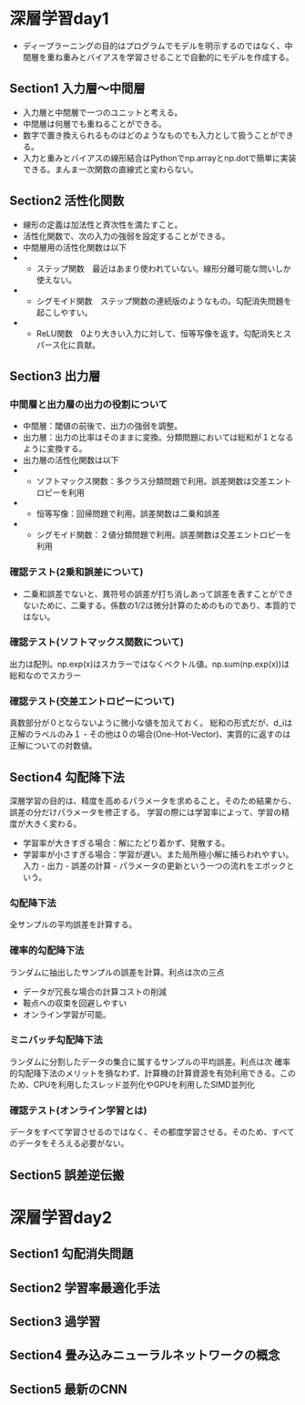 # 深層学習day1
- ディープラーニングの目的はプログラムでモデルを明示するのではなく、中間層を重ね重みとバイアスを学習させることで自動的にモデルを作成する。
## Section1 入力層～中間層
- 入力層と中間層で一つのユニットと考える。
- 中間層は何層でも重ねることができる。
- 数字で置き換えられるものはどのようなものでも入力として扱うことができる。
- 入力と重みとバイアスの線形結合はPythonでnp.arrayとnp.dotで簡単に実装できる。まんま一次関数の直線式と変わらない。
## Section2 活性化関数
- 線形の定義は加法性と斉次性を満たすこと。
- 活性化関数で、次の入力の強弱を設定することができる。
- 中間層用の活性化関数は以下
- - ステップ関数　最近はあまり使われていない。線形分離可能な問いしか使えない。
- - シグモイド関数　ステップ関数の連続版のようなもの。勾配消失問題を起こしやすい。
- - ReLU関数　0より大きい入力に対して、恒等写像を返す。勾配消失とスパース化に貢献。

## Section3 出力層
### 中間層と出力層の出力の役割について
- 中間層：閾値の前後で、出力の強弱を調整。
- 出力層：出力の比率はそのままに変換。分類問題においては総和が１となるように変換する。
- 出力層の活性化関数は以下
- - ソフトマックス関数：多クラス分類問題で利用。誤差関数は交差エントロピーを利用
- - 恒等写像：回帰問題で利用。誤差関数は二乗和誤差
- - シグモイド関数：２値分類問題で利用。誤差関数は交差エントロピーを利用
### 確認テスト(2乗和誤差について)
- 二乗和誤差でないと、異符号の誤差が打ち消しあって誤差を表すことができないために、二乗する。係数の1/2は微分計算のためのものであり、本質的ではない。
### 確認テスト(ソフトマックス関数について)
出力は配列。np.exp(x)はスカラーではなくベクトル値。np.sum(np.exp(x))は総和なのでスカラー
### 確認テスト(交差エントロピーについて)
真数部分が０とならないように微小な値を加えておく。
総和の形式だが、d_iは正解のラベルのみ１・その他は０の場合(One-Hot-Vector)、実質的に返すのは正解についての対数値。
## Section4 勾配降下法
深層学習の目的は、精度を高めるパラメータを求めること。そのため結果から、誤差の分だけパラメータを修正する。
学習の際には学習率によって、学習の精度が大きく変わる。
- 学習率が大きすぎる場合：解にたどり着かず、発散する。
- 学習率が小さすぎる場合：学習が遅い。また局所極小解に捕らわれやすい。
入力 - 出力 - 誤差の計算 - パラメータの更新という一つの流れをエポックという。
### 勾配降下法
全サンプルの平均誤差を計算する。
### 確率的勾配降下法
ランダムに抽出したサンプルの誤差を計算。利点は次の三点
- データが冗長な場合の計算コストの削減
- 鞍点への収束を回避しやすい
- オンライン学習が可能。
### ミニバッチ勾配降下法
ランダムに分割したデータの集合に属するサンプルの平均誤差。利点は次
確率的勾配降下法のメリットを損なわず、計算機の計算資源を有効利用できる。このため、CPUを利用したスレッド並列化やGPUを利用したSIMD並列化
### 確認テスト(オンライン学習とは)
データをすべて学習させるのではなく、その都度学習させる。そのため、すべてのデータをそろえる必要がない。
## Section5 誤差逆伝搬
# 深層学習day2
## Section1 勾配消失問題
## Section2 学習率最適化手法
## Section3 過学習
## Section4 畳み込みニューラルネットワークの概念
## Section5 最新のCNN

